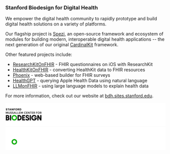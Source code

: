 <!--

This source file is part of the Stanford Biodesign for Digital Health open-source project

SPDX-FileCopyrightText: 2022 Stanford University and the project authors (see CONTRIBUTORS.md)

SPDX-License-Identifier: MIT

-->

### Stanford Biodesign for Digital Health

We empower the digital health community to rapidly prototype and build digital health solutions on a variety of platforms.

Our flagship project is [Spezi](https://github.com/StanfordSpezi), an open-source framework and ecosystem of modules for building modern, interoperable digital health applications -- the next generation of our original [CardinalKit](https://github.com/CardinalKit) framework.

Other featured projects include:
- [ResearchKitOnFHIR](https://github.com/StanfordBDHG/ResearchKitOnFHIR) - FHIR questionnaires on iOS with ResearchKit
- [HealthKitOnFHIR](https://github.com/StanfordBDHG/HealthKitOnFHIR) - converting HealthKit data to FHIR resources
- [Phoenix](https://github.com/StanfordSpezi/Phoenix) - web-based builder for FHIR surveys
- [HealthGPT](https://github.com/StanfordBDHG/HealthGPT) - querying Apple Health Data using natural language
- [LLMonFHIR](https://github.com/StanfordBDHG/LLMonFHIR) - using large language models to explain health data

For more information, check out our website at [bdh.sites.stanford.edu](https://bdh.sites.stanford.edu).

![Stanford Byers Center for Biodesign Logo](https://raw.githubusercontent.com/StanfordBDHG/.github/main/assets/biodesign-footer-light.png#gh-light-mode-only)
![Stanford Byers Center for Biodesign Logo](https://raw.githubusercontent.com/StanfordBDHG/.github/main/assets/biodesign-footer-dark.png#gh-dark-mode-only)
